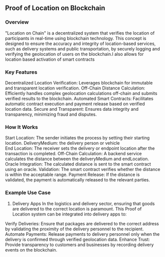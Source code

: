 ## Proof of Location on Blockchain
### Overview
"Location on Chain" is a decentralized system that verifies the location of participants in real-time using blockchain technology. This concept is designed to ensure the accuracy and integrity of location-based services, such as delivery systems and public transportation, by securely logging and verifying the geolocation of users on the blockchain.I also allows for location based activation of smart contracts

### Key Features
Decentralized Location Verification: Leverages blockchain for immutable and transparent location verification.
Off-Chain Distance Calculation: Efficiently handles complex geolocation calculations off-chain and submits verified results to the blockchain.
Automated Smart Contracts: Facilitates automatic contract execution and payment release based on verified location data.
Secure and Transparent: Ensures data integrity and transparency, minimizing fraud and disputes.
### How It Works
Start Location: The sender initiates the process by setting their starting location.
DeliveryMedium: the delivery person or vehicle  
End Location: The receiver sets the delivery or endpoint location after the transaction is completed.
Off-Chain Calculation: A backend service calculates the distance between the deliveryMedium and endLocation.
Oracle Integration: The calculated distance is sent to the smart contract using an oracle.
Validation: The smart contract verifies whether the distance is within the acceptable range.
Payment Release: If the distance is validated, the payment is automatically released to the relevant parties.

### Example Use Case
1. Delivery Apps
In the logistics and delivery sector, ensuring that goods are delivered to the correct location is paramount. This Proof of Location system can be integrated into delivery apps to:

Verify Deliveries: Ensure that packages are delivered to the correct address by validating the proximity of the delivery personnel to the recipient.
Automate Payments: Release payments to delivery personnel only when the delivery is confirmed through verified geolocation data.
Enhance Trust: Provide transparency to customers and businesses by recording delivery events on the blockchain.
